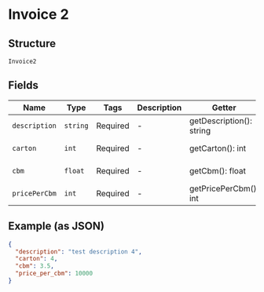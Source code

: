 
# Invoice 2

## Structure

`Invoice2`

## Fields

| Name | Type | Tags | Description | Getter | Setter |
|  --- | --- | --- | --- | --- | --- |
| `description` | `string` | Required | - | getDescription(): string | setDescription(string description): void |
| `carton` | `int` | Required | - | getCarton(): int | setCarton(int carton): void |
| `cbm` | `float` | Required | - | getCbm(): float | setCbm(float cbm): void |
| `pricePerCbm` | `int` | Required | - | getPricePerCbm(): int | setPricePerCbm(int pricePerCbm): void |

## Example (as JSON)

```json
{
  "description": "test description 4",
  "carton": 4,
  "cbm": 3.5,
  "price_per_cbm": 10000
}
```

